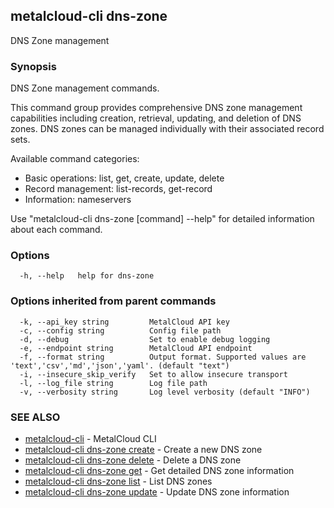 ## metalcloud-cli dns-zone

DNS Zone management

### Synopsis

DNS Zone management commands.

This command group provides comprehensive DNS zone management capabilities including
creation, retrieval, updating, and deletion of DNS zones. DNS zones can be
managed individually with their associated record sets.

Available command categories:
  - Basic operations: list, get, create, update, delete
  - Record management: list-records, get-record
  - Information: nameservers

Use "metalcloud-cli dns-zone [command] --help" for detailed information about each command.


### Options

```
  -h, --help   help for dns-zone
```

### Options inherited from parent commands

```
  -k, --api_key string         MetalCloud API key
  -c, --config string          Config file path
  -d, --debug                  Set to enable debug logging
  -e, --endpoint string        MetalCloud API endpoint
  -f, --format string          Output format. Supported values are 'text','csv','md','json','yaml'. (default "text")
  -i, --insecure_skip_verify   Set to allow insecure transport
  -l, --log_file string        Log file path
  -v, --verbosity string       Log level verbosity (default "INFO")
```

### SEE ALSO

* [metalcloud-cli](metalcloud-cli.md)	 - MetalCloud CLI
* [metalcloud-cli dns-zone create](metalcloud-cli_dns-zone_create.md)	 - Create a new DNS zone
* [metalcloud-cli dns-zone delete](metalcloud-cli_dns-zone_delete.md)	 - Delete a DNS zone
* [metalcloud-cli dns-zone get](metalcloud-cli_dns-zone_get.md)	 - Get detailed DNS zone information
* [metalcloud-cli dns-zone list](metalcloud-cli_dns-zone_list.md)	 - List DNS zones
* [metalcloud-cli dns-zone update](metalcloud-cli_dns-zone_update.md)	 - Update DNS zone information

